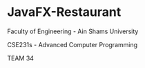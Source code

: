 # JavaFX-Restaurant
Faculty of Engineering - Ain Shams University

CSE231s - Advanced Computer Programming

TEAM 34
